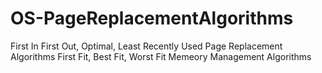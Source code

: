 # OS-PageReplacementAlgorithms
First In First Out, Optimal, Least Recently Used Page Replacement Algorithms
First Fit, Best Fit, Worst Fit Memeory Management Algorithms
